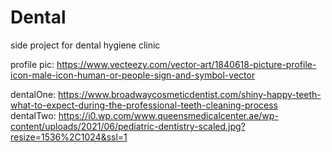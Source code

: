 # Dental

side project for dental hygiene clinic

profile pic:
https://www.vecteezy.com/vector-art/1840618-picture-profile-icon-male-icon-human-or-people-sign-and-symbol-vector

dentalOne:
https://www.broadwaycosmeticdentist.com/shiny-happy-teeth-what-to-expect-during-the-professional-teeth-cleaning-process
dentalTwo:
https://i0.wp.com/www.queensmedicalcenter.ae/wp-content/uploads/2021/06/pediatric-dentistry-scaled.jpg?resize=1536%2C1024&ssl=1
